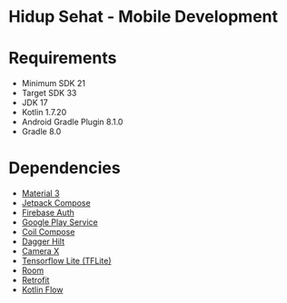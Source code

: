 # Hidup Sehat - Mobile Development

# Requirements
- Minimum SDK 21
- Target SDK 33
- JDK 17
- Kotlin 1.7.20
- Android Gradle Plugin 8.1.0
- Gradle 8.0

# Dependencies
- [Material 3](https://m3.material.io/)
- [Jetpack Compose](https://developer.android.com/jetpack/compose?gclid=CjwKCAjwg-GjBhBnEiwAMUvNW3yzekVX4nip-iL9Zw-ANUPQ_4eFDIJ0NU5Do0dTMhZCX6caIh3J8BoCdgoQAvD_BwE&gclsrc=aw.ds&hl=id)
- [Firebase Auth](https://firebase.google.com/docs/auth/android/google-signin?hl=id)
- [Google Play Service](https://developers.google.com/android/guides/setup)
- [Coil Compose](https://coil-kt.github.io/coil/compose/)
- [Dagger Hilt](https://dagger.dev/hilt/)
- [Camera X](https://developer.android.com/jetpack/androidx/releases/camera?hl=id)
- [Tensorflow Lite (TFLite)](https://www.tensorflow.org/lite/android/quickstart)
- [Room](https://developer.android.com/training/data-storage/room?hl=id)
- [Retrofit](https://square.github.io/retrofit/)
- [Kotlin Flow](https://developer.android.com/kotlin/flow?hl=id)
